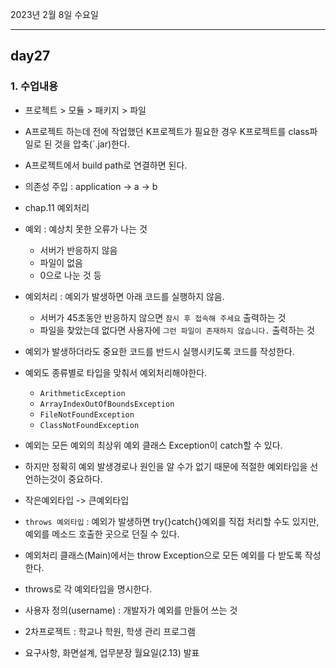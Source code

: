 2023년 2월 8일 수요일

---

## day27

### 1. 수업내용

- 프로젝트 > 모듈 > 패키지 > 파일
- A프로젝트 하는데 전에 작업했던 K프로젝트가 필요한 경우 K프로젝트를 class파일로 된 것을 압축(`.jar)한다.
- A프로젝트에서 build path로 연결하면 된다.
- 의존성 주입 : application -> a -> b
- chap.11 예외처리
- 예외 : 예상치 못한 오류가 나는 것

  - 서버가 반응하지 않음
  - 파일이 없음
  - 0으로 나눈 것 등

- 예외처리 : 예외가 발생하면 아래 코드를 실행하지 않음.

  - 서버가 45초동안 반응하지 않으면 `잠시 후 접속해 주세요` 출력하는 것
  - 파일을 찾았는데 없다면 사용자에 `그런 파일이 존재하지 않습니다.` 출력하는 것

- 예외가 발생하더라도 중요한 코드를 반드시 실행시키도록 코드를 작성한다.
- 예외도 종류별로 타입을 맞춰서 예외처리해야한다.

  - `ArithmeticException`
  - `ArrayIndexOutOfBoundsException`
  - `FileNotFoundException`
  - `ClassNotFoundException`

- 예외는 모든 예외의 최상위 예외 클래스 Exception이 catch할 수 있다.
- 하지만 정확히 예외 발생경로나 원인을 알 수가 없기 때문에 적절한 예외타입을 선언하는것이 중요하다.
- 작은예외타입 -> 큰예외타입
- `throws 예외타입` : 예외가 발생하면 try{}catch{}예외를 직접 처리할 수도 있지만, 예외를 메소드 호출한 곳으로 던질 수 있다.
- 예외처리 클래스(Main)에서는 throw Exception으로 모든 예외를 다 받도록 작성한다.
- throws로 각 예외타입을 명시한다.
- 사용자 정의(username) : 개발자가 예외를 만들어 쓰는 것
- 2차프로젝트 : 학교나 학원, 학생 관리 프로그램
- 요구사항, 화면설계, 업무분장 월요일(2.13) 발표

